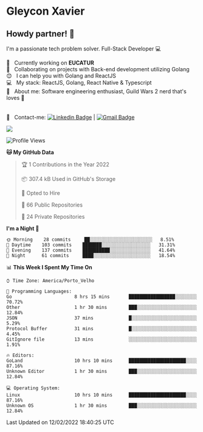 # Gleycon Xavier

## Howdy partner! 👋

I'm a passionate tech problem solver.
Full-Stack Developer :computer:

 :rocket:  &nbsp; Currently working on **EUCATUR**
 <br/> :purple_heart: &nbsp; Collaborating on projects with Back-end development utilizing Golang
 <br/> :blush: &nbsp; I can help you with Golang and ReactJS
 <br/> :computer: &nbsp; My stack: ReactJS, Golang, React Native & Typescript
 <br/> 💬  &nbsp; About me: Software engineering enthusiast, Guild Wars 2 nerd that's loves :apple:
 <br/>
 <br/>
 <br/> :email: &nbsp; Contact-me: [![Linkedin Badge](https://img.shields.io/badge/-GleyconXavier-blue?style=flat-square&logo=Linkedin&logoColor=white&link=https://www.linkedin.com/in/gleyconxavier/)](https://www.linkedin.com/in/gleyconxavier/) 
| 
[![Gmail Badge](https://img.shields.io/badge/-gleyconxcarlos@gmail.com-c14438?style=flat-square&logo=Gmail&logoColor=white&link=mailto:gleyconxcarlos@gmail.com)](mailto:gleyconxcarlos@gmail.com)

![](https://komarev.com/ghpvc/?username=gleyconxavier)

<!--START_SECTION:waka-->
![Profile Views](http://img.shields.io/badge/Profile%20Views-0-blue)

**🐱 My GitHub Data** 

> 🏆 1 Contributions in the Year 2022
 > 
> 📦 307.4 kB Used in GitHub's Storage 
 > 
> 💼 Opted to Hire
 > 
> 📜 66 Public Repositories 
 > 
> 🔑 24 Private Repositories  
 > 
**I'm a Night 🦉** 

```text
🌞 Morning    28 commits     ██░░░░░░░░░░░░░░░░░░░░░░░   8.51% 
🌆 Daytime    103 commits    ███████░░░░░░░░░░░░░░░░░░   31.31% 
🌃 Evening    137 commits    ██████████░░░░░░░░░░░░░░░   41.64% 
🌙 Night      61 commits     ████░░░░░░░░░░░░░░░░░░░░░   18.54%

```


📊 **This Week I Spent My Time On** 

```text
⌚︎ Time Zone: America/Porto_Velho

💬 Programming Languages: 
Go                       8 hrs 15 mins       █████████████████░░░░░░░░   70.72% 
Other                    1 hr 30 mins        ███░░░░░░░░░░░░░░░░░░░░░░   12.84% 
JSON                     37 mins             █░░░░░░░░░░░░░░░░░░░░░░░░   5.29% 
Protocol Buffer          31 mins             █░░░░░░░░░░░░░░░░░░░░░░░░   4.45% 
GitIgnore file           13 mins             ░░░░░░░░░░░░░░░░░░░░░░░░░   1.91%

🔥 Editors: 
GoLand                   10 hrs 10 mins      █████████████████████░░░░   87.16% 
Unknown Editor           1 hr 30 mins        ███░░░░░░░░░░░░░░░░░░░░░░   12.84%

💻 Operating System: 
Linux                    10 hrs 10 mins      █████████████████████░░░░   87.16% 
Unknown OS               1 hr 30 mins        ███░░░░░░░░░░░░░░░░░░░░░░   12.84%

```


 Last Updated on 12/02/2022 18:40:25 UTC
<!--END_SECTION:waka-->
